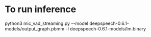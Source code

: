 # To run inference

python3 mic_vad_streaming.py --model deepspeech-0.6.1-models/output_graph.pbmm -l deepspeech-0.6.1-models/lm.binary
